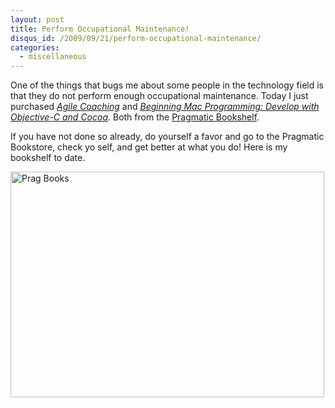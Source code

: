 ```yaml
--- 
layout: post
title: Perform Occupational Maintenance!
disqus_id: /2009/09/21/perform-occupational-maintenance/
categories: 
  - miscellaneous
---
```


<p>
  One of the things that bugs me about some people in the technology field is that they do not perform enough occupational maintenance. Today I just purchased <a href="http://www.pragprog.com/titles/sdcoach/agile-coaching"><em>Agile Coaching</em></a> and <a href="http://www.pragprog.com/titles/tibmac/beginning-mac-programming"><em>Beginning Mac Programming: Develop with Objective-C and Cocoa</em></a>. Both from the <a href="http://www.pragprog.com/">Pragmatic Bookshelf</a>.
</p>

<p>
  If you have not done so already, do yourself a favor and go to the Pragmatic Bookstore, check yo self, and get better at what you do! Here is my bookshelf to date.
</p>

<div class="center">
  <img src="/assets/occupational_maintenance.png" alt="Prag Books" width="502" height="361" />
</div>




